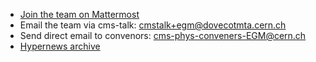 - [Join the team on Mattermost](https://mattermost.web.cern.ch/signup_user_complete/?id=g9ax3ohqfjfffki4p7mgqr3puy)
- Email the team via cms-talk: <cmstalk+egm@dovecotmta.cern.ch>
- Send direct email to convenors: <cms-phys-conveners-EGM@cern.ch>
- [Hypernews archive](https://hypernews.cern.ch/HyperNews/CMS/get/egamma.html) 